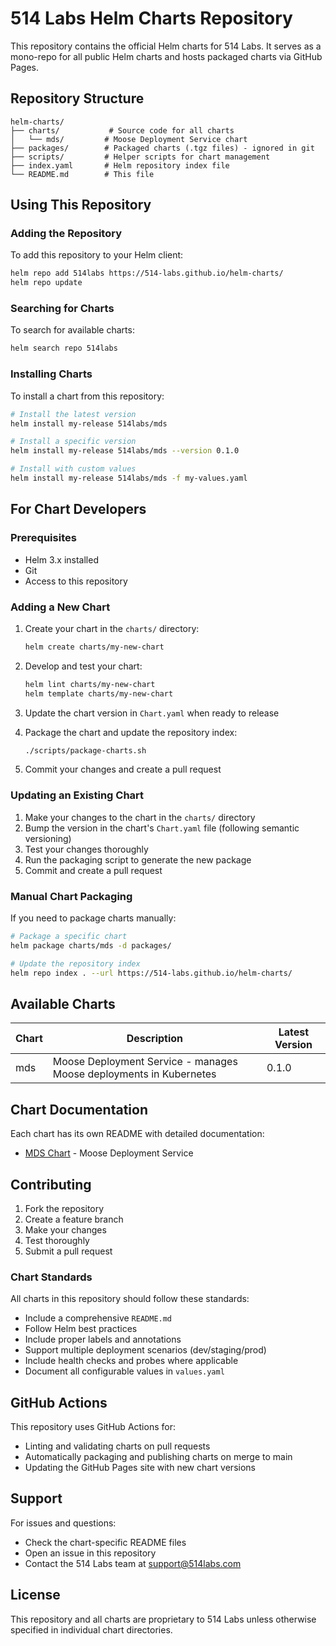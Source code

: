 # 514 Labs Helm Charts Repository

This repository contains the official Helm charts for 514 Labs. It serves as a mono-repo for all public Helm charts and hosts packaged charts via GitHub Pages.

## Repository Structure

```
helm-charts/
├── charts/           # Source code for all charts
│   └── mds/         # Moose Deployment Service chart
├── packages/        # Packaged charts (.tgz files) - ignored in git
├── scripts/         # Helper scripts for chart management
├── index.yaml       # Helm repository index file
└── README.md        # This file
```

## Using This Repository

### Adding the Repository

To add this repository to your Helm client:

```bash
helm repo add 514labs https://514-labs.github.io/helm-charts/
helm repo update
```

### Searching for Charts

To search for available charts:

```bash
helm search repo 514labs
```

### Installing Charts

To install a chart from this repository:

```bash
# Install the latest version
helm install my-release 514labs/mds

# Install a specific version
helm install my-release 514labs/mds --version 0.1.0

# Install with custom values
helm install my-release 514labs/mds -f my-values.yaml
```

## For Chart Developers

### Prerequisites

- Helm 3.x installed
- Git
- Access to this repository

### Adding a New Chart

1. Create your chart in the `charts/` directory:
   ```bash
   helm create charts/my-new-chart
   ```

2. Develop and test your chart:
   ```bash
   helm lint charts/my-new-chart
   helm template charts/my-new-chart
   ```

3. Update the chart version in `Chart.yaml` when ready to release

4. Package the chart and update the repository index:
   ```bash
   ./scripts/package-charts.sh
   ```

5. Commit your changes and create a pull request

### Updating an Existing Chart

1. Make your changes to the chart in the `charts/` directory
2. Bump the version in the chart's `Chart.yaml` file (following semantic versioning)
3. Test your changes thoroughly
4. Run the packaging script to generate the new package
5. Commit and create a pull request

### Manual Chart Packaging

If you need to package charts manually:

```bash
# Package a specific chart
helm package charts/mds -d packages/

# Update the repository index
helm repo index . --url https://514-labs.github.io/helm-charts/
```

## Available Charts

| Chart | Description | Latest Version |
|-------|-------------|----------------|
| mds | Moose Deployment Service - manages Moose deployments in Kubernetes | 0.1.0 |

## Chart Documentation

Each chart has its own README with detailed documentation:

- [MDS Chart](charts/mds/README.md) - Moose Deployment Service

## Contributing

1. Fork the repository
2. Create a feature branch
3. Make your changes
4. Test thoroughly
5. Submit a pull request

### Chart Standards

All charts in this repository should follow these standards:

- Include a comprehensive `README.md`
- Follow Helm best practices
- Include proper labels and annotations
- Support multiple deployment scenarios (dev/staging/prod)
- Include health checks and probes where applicable
- Document all configurable values in `values.yaml`

## GitHub Actions

This repository uses GitHub Actions for:

- Linting and validating charts on pull requests
- Automatically packaging and publishing charts on merge to main
- Updating the GitHub Pages site with new chart versions

## Support

For issues and questions:

- Check the chart-specific README files
- Open an issue in this repository
- Contact the 514 Labs team at support@514labs.com

## License

This repository and all charts are proprietary to 514 Labs unless otherwise specified in individual chart directories.
